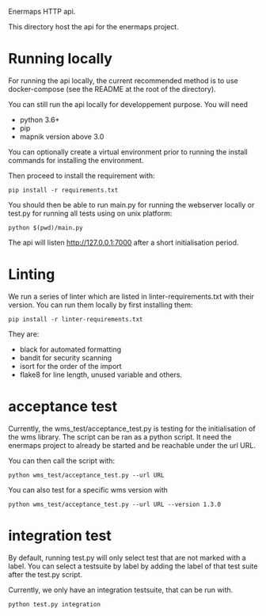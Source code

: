 Enermaps HTTP api.

This directory host the api for the enermaps project.

# Running locally

For running the api locally, the current recommended method
is to use docker-compose (see the README at the root of the directory).

You can still run the api locally for developpement purpose. You will need

* python 3.6+
* pip
* mapnik version above 3.0

You can optionally create a virtual environment prior to running the install commands for installing the environment.

Then proceed to install the requirement with:

```
pip install -r requirements.txt
```

You should then be able to run main.py for running the webserver locally or test.py for running all tests using on unix platform:

```
python $(pwd)/main.py
```
The api will listen http://127.0.0.1:7000 after a short initialisation period.

# Linting

We run a series of linter which are listed in linter-requirements.txt with their version.
You can run them locally by first installing them:

```
pip install -r linter-requirements.txt
```
They are:

* black for automated formatting
* bandit for security scanning
* isort for the order of the import
* flake8 for line length, unused variable and others.

# acceptance test

Currently, the wms_test/acceptance_test.py is testing for the initialisation of the wms library.
The script can be ran as a python script. It need the enermaps project to already be started and be reachable
under the url URL.

You can then call the script with:

```
python wms_test/acceptance_test.py --url URL
```

You can also test for a specific wms version with

```
python wms_test/acceptance_test.py --url URL --version 1.3.0
```

# integration test

By default, running test.py will only select test that are not marked with
a label. You can select a testsuite by label by adding the label of that test suite
after the test.py script.

Currently, we only have an integration testsuite, that can be run with.


```python
python test.py integration
```
